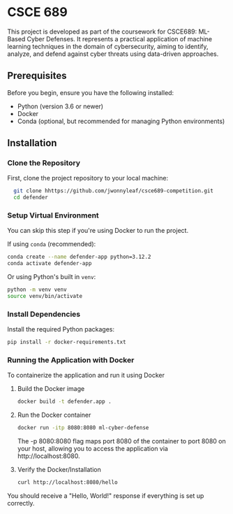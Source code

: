 
# CSCE 689

This project is developed as part of the coursework for CSCE689: ML-Based Cyber Defenses. It represents a practical application of machine learning techniques in the domain of cybersecurity, aiming to identify, analyze, and defend against cyber threats using data-driven approaches.


## Prerequisites
Before you begin, ensure you have the following installed:

* Python (version 3.6 or newer)
* Docker
* Conda (optional, but recommended for managing Python environments)


## Installation

### Clone the Repository
First, clone the project repository to your local machine:

```bash
  git clone hhttps://github.com/jwonnyleaf/csce689-competition.git
  cd defender
```

### Setup Virtual Environment
You can skip this step if you're using Docker to run the project.

If using `conda` (recommended):
```bash
conda create --name defender-app python=3.12.2
conda activate defender-app
```
Or using Python's built in `venv`:
```bash
python -m venv venv
source venv/bin/activate
```

### Install Dependencies
Install the required Python packages:
```bash
pip install -r docker-requirements.txt
```

### Running the Application with Docker
To containerize the application and run it using Docker
1. Build the Docker image
    ```bash
    docker build -t defender.app .
    ```
2. Run the Docker container
    ```bash
    docker run -itp 8080:8080 ml-cyber-defense
    ```
    The -p 8080:8080 flag maps port 8080 of the container to port 8080 on your host, allowing you to access the application via http://localhost:8080.

3. Verify the Docker/Installation
    ```bash
    curl http://localhost:8080/hello
    ```
You should receive a "Hello, World!" response if everything is set up correctly.

